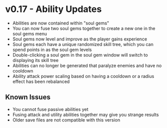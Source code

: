 # v0.17 - Ability Updates

* Abilities are now contained within "soul gems"
* You can now fuse two soul gems together to create a new one in the soul gems menu
* Soul gems now level and improve as the player gains experience
* Soul gems each have a unique randomized skill tree, which you can spend points in as the soul gem levels
* Double-clicking a soul gem in the soul gem window will switch to displaying its skill tree
* Abilities can no longer be generated that paralyze enemies and have no cooldown
* Ability attack power scaling based on having a cooldown or a radius effect has been rebalanced

## Known Issues

* You cannot fuse passive abilities yet
* Fusing attack and utility abilities together may give you strange results
* Older save files are not compatible with this version
